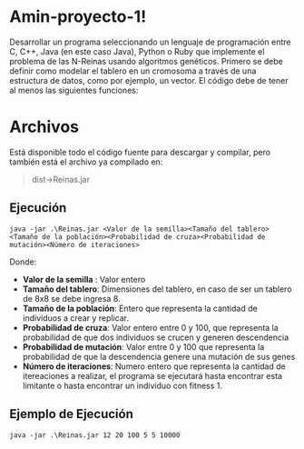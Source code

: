 # Amin-proyecto-1!

Desarrollar un programa seleccionando un lenguaje de programación entre C, C++, Java (en este caso Java), Python o Ruby que implemente el problema de las N-Reinas usando algoritmos genéticos. Primero se debe definir como modelar el tablero en un cromosoma a través de una estructura de datos, como por ejemplo, un vector. El código debe de tener al menos las siguientes funciones:


# Archivos

Está disponible todo el código fuente para descargar y compilar, pero también está el archivo ya compilado en:

> dist->Reinas.jar

## Ejecución

   

    java -jar .\Reinas.jar <Valor de la semilla><Tamaño del tablero><Tamaño de la población><Probabilidad de cruza><Probabilidad de mutación><Número de iteraciones>

Donde:

 - **Valor de la semilla** :  Valor entero
- **Tamaño del tablero**: Dimensiones del tablero, en caso de ser un tablero de 8x8 se debe ingresa 8.
- **Tamaño de la población**: Entero que representa la cantidad de individuos a crear y replicar.
- **Probabilidad de cruza**: Valor entero entre 0 y 100, que representa la probabilidad de que dos individuos se crucen y generen descendencia
- **Probabilidad de mutación**: Valor entre 0 y 100 que representa la probabilidad de que la descendencia genere una mutación de sus genes
- **Número de iteraciones**: Numero entero que representa la cantidad de itereaciones a realizar, el programa se ejecutará hasta encontrar esta limitante o hasta encontrar un individuo con fitness 1.

## Ejemplo de Ejecución
    
    java -jar .\Reinas.jar 12 20 100 5 5 10000
